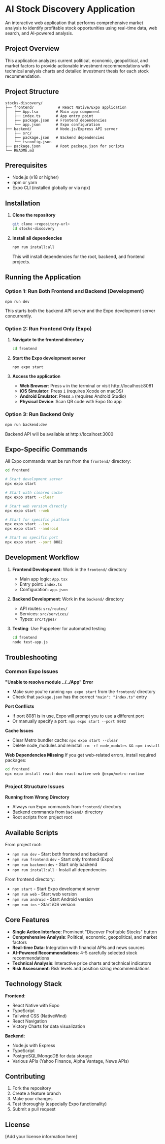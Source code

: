 # AI Stock Discovery Application

An interactive web application that performs comprehensive market analysis to identify profitable stock opportunities using real-time data, web search, and AI-powered analysis.

## Project Overview

This application analyzes current political, economic, geopolitical, and market factors to provide actionable investment recommendations with technical analysis charts and detailed investment thesis for each stock recommendation.

## Project Structure

```
stocks-discovery/
├── frontend/           # React Native/Expo application
│   ├── App.tsx        # Main app component
│   ├── index.ts       # App entry point
│   ├── package.json   # Frontend dependencies
│   └── app.json       # Expo configuration
├── backend/           # Node.js/Express API server
│   ├── src/
│   ├── package.json   # Backend dependencies
│   └── tsconfig.json
├── package.json       # Root package.json for scripts
└── README.md
```

## Prerequisites

- Node.js (v18 or higher)
- npm or yarn
- Expo CLI (installed globally or via npx)

## Installation

1. **Clone the repository**
   ```bash
   git clone <repository-url>
   cd stocks-discovery
   ```

2. **Install all dependencies**
   ```bash
   npm run install:all
   ```
   This will install dependencies for the root, backend, and frontend projects.

## Running the Application

### Option 1: Run Both Frontend and Backend (Development)
```bash
npm run dev
```
This starts both the backend API server and the Expo development server concurrently.

### Option 2: Run Frontend Only (Expo)

1. **Navigate to the frontend directory**
   ```bash
   cd frontend
   ```

2. **Start the Expo development server**
   ```bash
   npx expo start
   ```

3. **Access the application**
   - **Web Browser**: Press `w` in the terminal or visit http://localhost:8081
   - **iOS Simulator**: Press `i` (requires Xcode on macOS)
   - **Android Emulator**: Press `a` (requires Android Studio)
   - **Physical Device**: Scan QR code with Expo Go app

### Option 3: Run Backend Only
```bash
npm run backend:dev
```
Backend API will be available at http://localhost:3000

## Expo-Specific Commands

All Expo commands must be run from the `frontend/` directory:

```bash
cd frontend

# Start development server
npx expo start

# Start with cleared cache
npx expo start --clear

# Start web version directly
npx expo start --web

# Start for specific platform
npx expo start --ios
npx expo start --android

# Start on specific port
npx expo start --port 8082
```

## Development Workflow

1. **Frontend Development**: Work in the `frontend/` directory
   - Main app logic: `App.tsx`
   - Entry point: `index.ts`
   - Configuration: `app.json`

2. **Backend Development**: Work in the `backend/` directory
   - API routes: `src/routes/`
   - Services: `src/services/`
   - Types: `src/types/`

3. **Testing**: Use Puppeteer for automated testing
   ```bash
   cd frontend
   node test-app.js
   ```

## Troubleshooting

### Common Expo Issues

**"Unable to resolve module ../../App" Error**
- Make sure you're running `npx expo start` from the `frontend/` directory
- Check that `package.json` has the correct `"main": "index.ts"` entry

**Port Conflicts**
- If port 8081 is in use, Expo will prompt you to use a different port
- Or manually specify a port: `npx expo start --port 8082`

**Cache Issues**
- Clear Metro bundler cache: `npx expo start --clear`
- Delete node_modules and reinstall: `rm -rf node_modules && npm install`

**Web Dependencies Missing**
If you get web-related errors, install required packages:
```bash
cd frontend
npx expo install react-dom react-native-web @expo/metro-runtime
```

### Project Structure Issues

**Running from Wrong Directory**
- Always run Expo commands from `frontend/` directory
- Backend commands from `backend/` directory  
- Root scripts from project root

## Available Scripts

From project root:
- `npm run dev` - Start both frontend and backend
- `npm run frontend:dev` - Start only frontend (Expo)
- `npm run backend:dev` - Start only backend
- `npm run install:all` - Install all dependencies

From frontend directory:
- `npm start` - Start Expo development server
- `npm run web` - Start web version
- `npm run android` - Start Android version
- `npm run ios` - Start iOS version

## Core Features

- **Single Action Interface**: Prominent "Discover Profitable Stocks" button
- **Comprehensive Analysis**: Political, economic, geopolitical, and market factors
- **Real-time Data**: Integration with financial APIs and news sources
- **AI-Powered Recommendations**: 4-5 carefully selected stock recommendations
- **Technical Analysis**: Interactive price charts and technical indicators
- **Risk Assessment**: Risk levels and position sizing recommendations

## Technology Stack

**Frontend:**
- React Native with Expo
- TypeScript
- Tailwind CSS (NativeWind)
- React Navigation
- Victory Charts for data visualization

**Backend:**
- Node.js with Express
- TypeScript
- PostgreSQL/MongoDB for data storage
- Various APIs (Yahoo Finance, Alpha Vantage, News APIs)

## Contributing

1. Fork the repository
2. Create a feature branch
3. Make your changes
4. Test thoroughly (especially Expo functionality)
5. Submit a pull request

## License

[Add your license information here]